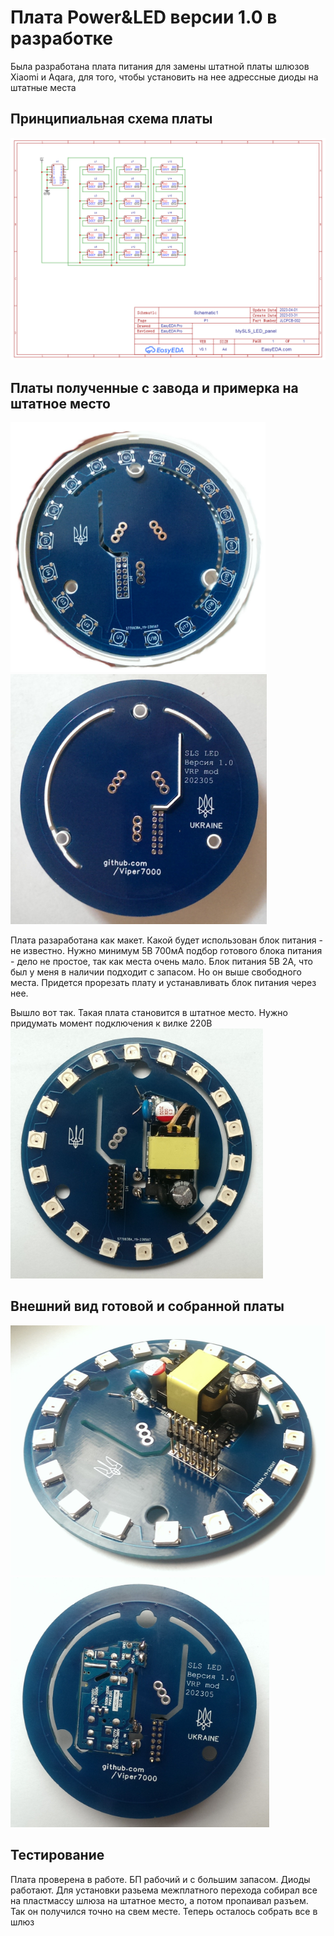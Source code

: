# Плата Power&LED версии 1.0 в разработке

Была разработана плата питания для замены штатной платы шлюзов Xiaomi и Aqara, для того, чтобы установить на нее адрессные диоды на штатные места

## Принципиальная схема платы
![схема](img/SCH_LED.png)

## Платы полученные с завода и примерка на штатное место
<img src="img/LED1.jpg" style="height:400px;"> <img src="img/LED2.jpg" style="height:400px;">

Плата разаработана как макет. Какой будет использован блок питания - не известно. Нужно минимум 5В 700мА
подбор готового блока питания - дело не простое, так как места очень мало. Блок питания 5В 2А, что был у меня в наличии подходит с запасом. Но он выше свободного места. Придется прорезать плату и устанавливать блок питания через нее.

Вышло вот так. Такая плата становится в штатное место. Нужно придумать момент подключения к вилке 220В
<img src="img/LED3.jpg" style="height:400px;">

## Внешний вид готовой и собранной платы
<img src="img/LED4.jpg" style="height:400px;"> <img src="img/LED5.jpg" style="height:400px;">

## Тестирование
Плата проверена в работе. БП рабочий и с большим запасом. Диоды работают. Для установки разьема межплатного перехода собирал все на пластмассу шлюза на штатное место, а потом пропаивал разъем. Так он получился точно на свем месте. Теперь осталось собрать все в шлюз
